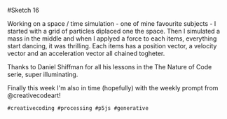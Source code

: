 #Sketch 16

Working on a space / time simulation - one of mine favourite subjects - I started with a grid of particles diplaced one the space.
Then I simulated a mass in the middle and when I applyed a force to each items, everything start dancing, it was thrilling.
Each items has a position vector, a velocity vector and an acceleration vector all chained togheter. 

Thanks to Daniel Shiffman for all his lessons in the The Nature of Code serie, super illuminating.

Finally this week I'm also in time (hopefully) with the weekly prompt from @creativecodeart!

`#creativecoding #processing #p5js #generative`